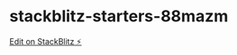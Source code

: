 # stackblitz-starters-88mazm

[Edit on StackBlitz ⚡️](https://stackblitz.com/edit/stackblitz-starters-88mazm)